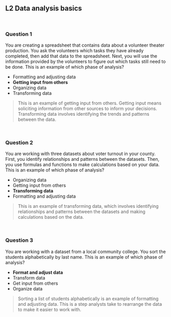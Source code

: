 ## L2 Data analysis basics

&nbsp;

### Question 1

You are creating a spreadsheet that contains data about a volunteer theater production. You ask the volunteers which tasks they have already completed, then add that data to the spreadsheet. Next, you will use the information provided by the volunteers to figure out which tasks still need to be done. This is an example of which phase of analysis?

* Formatting and adjusting data
* **Getting input from others**
* Organizing data
* Transforming data

> This is an example of getting input from others. Getting input means soliciting information from other sources to inform your decisions. Transforming data involves identifying the trends and patterns between the data.

&nbsp;

### Question 2

You are working with three datasets about voter turnout in your county. First, you identify relationships and patterns between the datasets. Then, you use formulas and functions to make calculations based on your data. This is an example of which phase of analysis?

* Organizing data
* Getting input from others 
* **Transforming data**
* Formatting and adjusting data

> This is an example of transforming data, which involves identifying relationships and patterns between the datasets and making calculations based on the data. 

&nbsp;

### Question 3

You are working with a dataset from a local community college. You sort the students alphabetically by last name. This is an example of which phase of analysis?

* **Format and adjust data**
* Transform data
* Get input from others 
* Organize data

> Sorting a list of students alphabetically is an example of formatting and adjusting data. This is a step analysts take to rearrange the data to make it easier to work with.